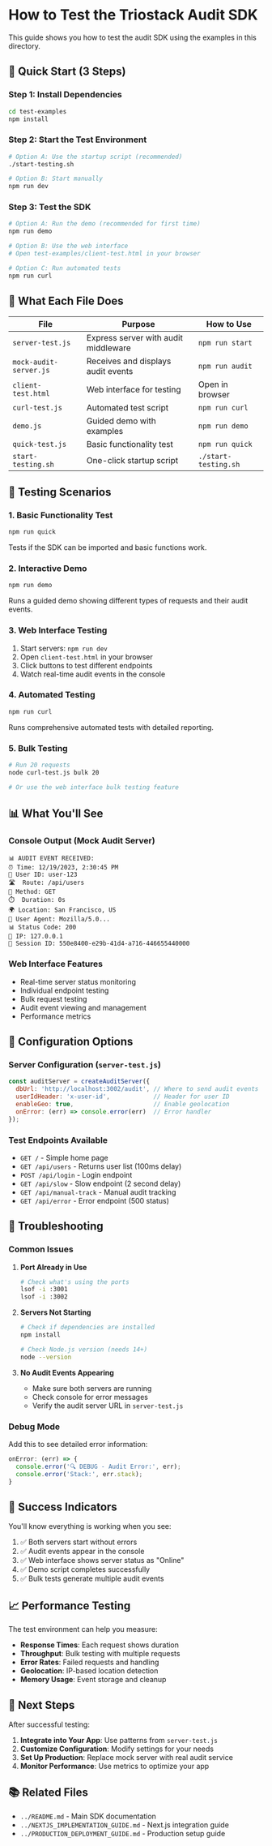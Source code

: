 # How to Test the Triostack Audit SDK

This guide shows you how to test the audit SDK using the examples in this directory.

## 🚀 Quick Start (3 Steps)

### Step 1: Install Dependencies
```bash
cd test-examples
npm install
```

### Step 2: Start the Test Environment
```bash
# Option A: Use the startup script (recommended)
./start-testing.sh

# Option B: Start manually
npm run dev
```

### Step 3: Test the SDK
```bash
# Option A: Run the demo (recommended for first time)
npm run demo

# Option B: Use the web interface
# Open test-examples/client-test.html in your browser

# Option C: Run automated tests
npm run curl
```

## 📁 What Each File Does

| File | Purpose | How to Use |
|------|---------|------------|
| `server-test.js` | Express server with audit middleware | `npm run start` |
| `mock-audit-server.js` | Receives and displays audit events | `npm run audit` |
| `client-test.html` | Web interface for testing | Open in browser |
| `curl-test.js` | Automated test script | `npm run curl` |
| `demo.js` | Guided demo with examples | `npm run demo` |
| `quick-test.js` | Basic functionality test | `npm run quick` |
| `start-testing.sh` | One-click startup script | `./start-testing.sh` |

## 🎯 Testing Scenarios

### 1. Basic Functionality Test
```bash
npm run quick
```
Tests if the SDK can be imported and basic functions work.

### 2. Interactive Demo
```bash
npm run demo
```
Runs a guided demo showing different types of requests and their audit events.

### 3. Web Interface Testing
1. Start servers: `npm run dev`
2. Open `client-test.html` in your browser
3. Click buttons to test different endpoints
4. Watch real-time audit events in the console

### 4. Automated Testing
```bash
npm run curl
```
Runs comprehensive automated tests with detailed reporting.

### 5. Bulk Testing
```bash
# Run 20 requests
node curl-test.js bulk 20

# Or use the web interface bulk testing feature
```

## 📊 What You'll See

### Console Output (Mock Audit Server)
```
📊 AUDIT EVENT RECEIVED:
⏰ Time: 12/19/2023, 2:30:45 PM
👤 User ID: user-123
🛣️  Route: /api/users
📝 Method: GET
⏱️  Duration: 0s
🌍 Location: San Francisco, US
📱 User Agent: Mozilla/5.0...
📊 Status Code: 200
📍 IP: 127.0.0.1
🎯 Session ID: 550e8400-e29b-41d4-a716-446655440000
```

### Web Interface Features
- Real-time server status monitoring
- Individual endpoint testing
- Bulk request testing
- Audit event viewing and management
- Performance metrics

## 🔧 Configuration Options

### Server Configuration (`server-test.js`)
```javascript
const auditServer = createAuditServer({
  dbUrl: 'http://localhost:3002/audit', // Where to send audit events
  userIdHeader: 'x-user-id',            // Header for user ID
  enableGeo: true,                      // Enable geolocation
  onError: (err) => console.error(err)  // Error handler
});
```

### Test Endpoints Available
- `GET /` - Simple home page
- `GET /api/users` - Returns user list (100ms delay)
- `POST /api/login` - Login endpoint
- `GET /api/slow` - Slow endpoint (2 second delay)
- `GET /api/manual-track` - Manual audit tracking
- `GET /api/error` - Error endpoint (500 status)

## 🐛 Troubleshooting

### Common Issues

1. **Port Already in Use**
   ```bash
   # Check what's using the ports
   lsof -i :3001
   lsof -i :3002
   ```

2. **Servers Not Starting**
   ```bash
   # Check if dependencies are installed
   npm install
   
   # Check Node.js version (needs 14+)
   node --version
   ```

3. **No Audit Events Appearing**
   - Make sure both servers are running
   - Check console for error messages
   - Verify the audit server URL in `server-test.js`

### Debug Mode
Add this to see detailed error information:
```javascript
onError: (err) => {
  console.error('🔍 DEBUG - Audit Error:', err);
  console.error('Stack:', err.stack);
}
```

## 🎉 Success Indicators

You'll know everything is working when you see:

1. ✅ Both servers start without errors
2. ✅ Audit events appear in the console
3. ✅ Web interface shows server status as "Online"
4. ✅ Demo script completes successfully
5. ✅ Bulk tests generate multiple audit events

## 📈 Performance Testing

The test environment can help you measure:
- **Response Times**: Each request shows duration
- **Throughput**: Bulk testing with multiple requests
- **Error Rates**: Failed requests and handling
- **Geolocation**: IP-based location detection
- **Memory Usage**: Event storage and cleanup

## 🔗 Next Steps

After successful testing:

1. **Integrate into Your App**: Use patterns from `server-test.js`
2. **Customize Configuration**: Modify settings for your needs
3. **Set Up Production**: Replace mock server with real audit service
4. **Monitor Performance**: Use metrics to optimize your app

## 📚 Related Files

- `../README.md` - Main SDK documentation
- `../NEXTJS_IMPLEMENTATION_GUIDE.md` - Next.js integration guide
- `../PRODUCTION_DEPLOYMENT_GUIDE.md` - Production setup guide
